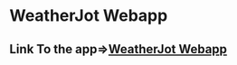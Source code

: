 # WeatherJot Webapp

## Link To the app=><a href="https://kira262.github.io/WeatherJot/" target="_blank">WeatherJot Webapp</a>

<!--sass -w style.scss style.css-->
